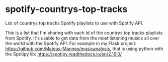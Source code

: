 # spotify-countrys-top-tracks
List of countrys top tracks Spotify playlists to use with Spotify API.

This is a list that I'm sharing with each Id of the countrys top tracks playlists from Spotify. It's usable to get data from the most listening musics all over the world with the Spotify API. For example in my Flask project: https://github.com/Mateus-Mannes/musicanalysis, that is using python with the Spotipy lib: https://spotipy.readthedocs.io/en/2.16.0/
